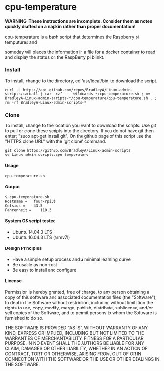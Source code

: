 # cpu-temperature

#### WARNING: These instructions are incomplete. Consider them as notes quickly drafted on a napkin rather than proper documentation!

cpu-temperature is a bash script that determines the Raspberry pi temputures and 

someday will places the information in a file for a docker container to read and display the status on the RaspBerry pi blinkt.

### Install

To install, change to the directory, cd /usr/local/bin, to download the script.

    curl -L https://api.github.com/repos/BradleyA/Linux-admin-scripts/tarball | tar -xzf - --wildcards */cpu-temperature.sh ; mv BradleyA-Linux-admin-scripts-*/cpu-temperature/cpu-temperature.sh . ; rm -rf BradleyA-Linux-admin-scripts-*

### Clone

To install, change to the location you want to download the scripts. Use git to pull or clone these scripts into the directory. If you do not have git then enter; "sudo apt-get install git". On the github page of this script use the "HTTPS clone URL" with the 'git clone' command.

    git clone https://github.com/BradleyA/Linux-admin-scripts
    cd Linux-admin-scripts/cpu-temperature

#### Usage
    cpu-temperature.sh 

#### Output
    $ cpu-temperature.sh
    Hostname =	 four-rpi3b
    Celsius =	 43.5
    Fahrenheit =	110.3

#### System OS script tested
 * Ubuntu 14.04.3 LTS
 * Ubuntu 16.04.3 LTS (armv7l)

#### Design Principles
 * Have a simple setup process and a minimal learning curve
 * Be usable as non-root
 * Be easy to install and configure

#### License

Permission is hereby granted, free of charge, to any person obtaining a copy of this software and associated documentation files (the "Software"), to deal in the Software without restriction, including without limitation the rights to use, copy, modify, merge, publish, distribute, sublicense, and/or sell copies of the Software, and to permit persons to whom the Software is furnished to do so.

THE SOFTWARE IS PROVIDED "AS IS", WITHOUT WARRANTY OF ANY KIND, EXPRESS OR IMPLIED, INCLUDING BUT NOT LIMITED TO THE WARRANTIES OF MERCHANTABILITY, FITNESS FOR A PARTICULAR PURPOSE. IN NO EVENT SHALL THE AUTHORS BE LIABLE FOR ANY CLAIM, DAMAGES OR OTHER LIABILITY, WHETHER IN AN ACTION OF CONTRACT, TORT OR OTHERWISE, ARISING FROM, OUT OF OR IN CONNECTION WITH THE SOFTWARE OR THE USE OR OTHER DEALINGS IN THE SOFTWARE.
